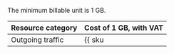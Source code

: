 The minimum billable unit is 1 GB.

| Resource category | Cost of 1 GB, with VAT |
| ------------------- | ----------------------- |
| Outgoing traffic | {{ sku|RUB|cdn.api.network.inet.egress|string }} |

